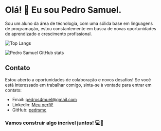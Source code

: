 # Olá! 👋 Eu sou Pedro Samuel.

Sou um aluno da área de técnologia, com uma sólida base em linguagens de programação, estou constantemente em busca de novas oportunidades de aprendizado e crescimento profissional.

![Top Langs](https://github-readme-stats.vercel.app/api/top-langs/?username=pedrsmc&langs_count=8)

![Pedro Samuel GitHub stats](https://github-readme-stats.vercel.app/api?username=pedrsmc&theme=dark&show_icons=true)

## Contato
Estou aberto a oportunidades de colaboração e novos desafios! Se você está interessado em trabalhar comigo, sinta-se à vontade para entrar em contato:

- Email: [pedros4muel@gmail.com](http://pedros4muel@gmail.com/)
- Linkedin: [Meu perfil!](https://www.linkedin.com/in/pedro-samuel-4026222b3/)
- GitHub: [pedrsmc](https://github.com/pedrsmc)


### Vamos construir algo incrível juntos! 💻🚀
